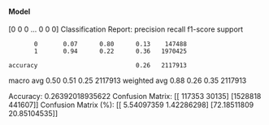 #### Model
[0 0 0 ... 0 0 0]
Classification Report:
              precision    recall  f1-score   support

           0       0.07      0.80      0.13    147488
           1       0.94      0.22      0.36   1970425

    accuracy                           0.26   2117913
   macro avg       0.50      0.51      0.25   2117913
weighted avg       0.88      0.26      0.35   2117913

Accuracy: 0.26392018935622
Confusion Matrix:
[[ 117353   30135]
 [1528818  441607]]
Confusion Matrix (%):
[[ 5.54097359  1.42286298]
 [72.18511809 20.85104535]]
